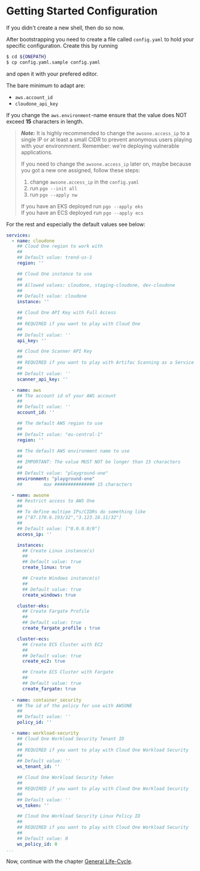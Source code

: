 # Getting Started Configuration

If you didn't create a new shell, then do so now.

After bootstrapping you need to create a file called `config.yaml` to hold your specific configuration. Create this by running

```sh
$ cd ${ONEPATH}
$ cp config.yaml.sample config.yaml
```

and open it with your prefered editor.

The bare minimum to adapt are:

- `aws.account_id`
- `cloudone_api_key`

If you change the `aws.environment`-name ensure that the value does NOT exceed **15** characters in length.

> ***Note:*** It is highly recommended to change the `awsone.access_ip` to a single IP or at least a small CIDR to prevent anonymous users playing with your environmnent. Remember: we're deploying vulnerable applications.
> 
> If you need to change the `awsone.access_ip` later on, maybe because you got a new one assigned, follow these steps:
> 
> 1. change `awsone.access_ip` in the `config.yaml`
> 2. run `pgo --init all`
> 3. run `pgo --apply nw`
> 
> If you have an EKS deployed run `pgo --apply eks`  
> If you have an ECS deployed run `pgo --apply ecs`

For the rest and especially the default values see below:

```yaml
services:
  - name: cloudone
    ## Cloud One region to work with
    ## 
    ## Default value: trend-us-1
    region: ''

    ## Cloud One instance to use
    ##
    ## Allowed values: cloudone, staging-cloudone, dev-cloudone
    ## 
    ## Default value: cloudone
    instance: ''

    ## Cloud One API Key with Full Access
    ## 
    ## REQUIRED if you want to play with Cloud One
    ##
    ## Default value: ''
    api_key: ''

    ## Cloud One Scanner API Key
    ## 
    ## REQUIRED if you want to play with Artifac Scanning as a Service
    ##
    ## Default value: ''
    scanner_api_key: ''

  - name: aws
    ## The account id of your AWS account
    ## 
    ## Default value: ''
    account_id: ''

    ## The default AWS region to use
    ## 
    ## Default value: "eu-central-1"
    region: ''

    ## The default AWS environment name to use
    ## 
    ## IMPORTANT: The value MUST NOT be longer than 15 characters
    ##
    ## Default value: "playground-one"
    environment: "playground-one"
    ##        max ############### 15 characters

  - name: awsone
    ## Restrict access to AWS One
    ##
    ## To define multipe IPs/CIDRs do something like
    ## ["87.170.6.193/32","3.123.18.11/32"]
    ##
    ## Default value: ["0.0.0.0/0"]
    access_ip: ''

    instances:
      ## Create Linux instance(s)
      ## 
      ## Default value: true
      create_linux: true

      ## Create Windows instance(s)
      ## 
      ## Default value: true
      create_windows: true

    cluster-eks:
      ## Create Fargate Profile
      ## 
      ## Default value: true
      create_fargate_profile : true

    cluster-ecs:
      ## Create ECS Cluster with EC2
      ## 
      ## Default value: true
      create_ec2: true

      ## Create ECS Cluster with Fargate
      ## 
      ## Default value: true
      create_fargate: true
      
  - name: container_security
    ## The id of the policy for use with AWSONE
    ## 
    ## Default value: ''
    policy_id: ''

  - name: workload-security
    ## Cloud One Workload Security Tenant ID
    ## 
    ## REQUIRED if you want to play with Cloud One Workload Security
    ##
    ## Default value: ''
    ws_tenant_id: ''

    ## Cloud One Workload Security Token
    ## 
    ## REQUIRED if you want to play with Cloud One Workload Security
    ##
    ## Default value: ''
    ws_token: ''

    ## Cloud One Workload Security Linux Policy ID
    ## 
    ## REQUIRED if you want to play with Cloud One Workload Security
    ##
    ## Default value: 0
    ws_policy_id: 0
...
```

Now, continue with the chapter [General Life-Cycle](life-cycle.md).